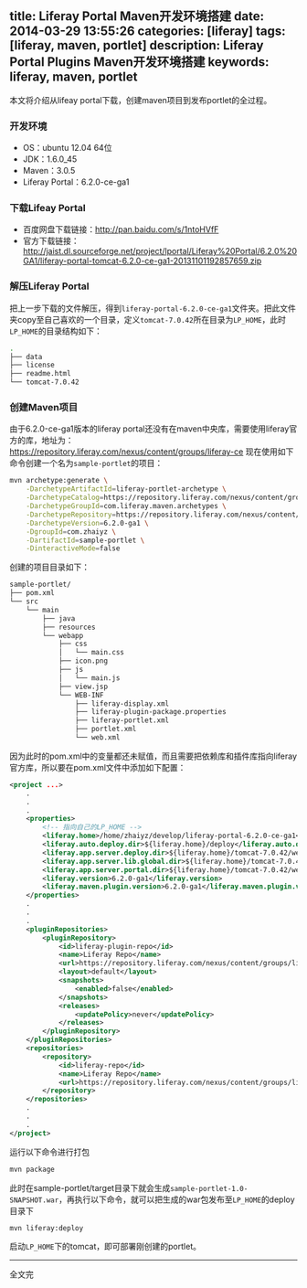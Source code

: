 title: Liferay Portal Maven开发环境搭建
date: 2014-03-29 13:55:26
categories: [liferay]
tags: [liferay, maven, portlet]
description: Liferay Portal Plugins Maven开发环境搭建
keywords: liferay, maven, portlet
---
本文将介绍从lifeay portal下载，创建maven项目到发布portlet的全过程。

### 开发环境
* OS：ubuntu 12.04 64位
* JDK：1.6.0_45
* Maven：3.0.5
* Liferay Portal：6.2.0-ce-ga1

### 下载Lifeay Portal
* 百度网盘下载链接：http://pan.baidu.com/s/1ntoHVfF
* 官方下载链接：http://jaist.dl.sourceforge.net/project/lportal/Liferay%20Portal/6.2.0%20GA1/liferay-portal-tomcat-6.2.0-ce-ga1-20131101192857659.zip

### 解压Liferay Portal
把上一步下载的文件解压，得到`liferay-portal-6.2.0-ce-ga1`文件夹。把此文件夹copy至自己喜欢的一个目录，定义`tomcat-7.0.42`所在目录为`LP_HOME`，此时`LP_HOME`的目录结构如下：
``` bash
.
├── data
├── license
├── readme.html
└── tomcat-7.0.42
```
<!-- more -->
### 创建Maven项目
由于6.2.0-ce-ga1版本的liferay portal还没有在maven中央库，需要使用liferay官方的库，地址为：https://repository.liferay.com/nexus/content/groups/liferay-ce
现在使用如下命令创建一个名为`sample-portlet`的项目：
``` bash
mvn archetype:generate \
    -DarchetypeArtifactId=liferay-portlet-archetype \
    -DarchetypeCatalog=https://repository.liferay.com/nexus/content/groups/liferay-ce/archetype-catalog.xml \
    -DarchetypeGroupId=com.liferay.maven.archetypes \
    -DarchetypeRepository=https://repository.liferay.com/nexus/content/groups/liferay-ce \
    -DarchetypeVersion=6.2.0-ga1 \
    -DgroupId=com.zhaiyz \
    -DartifactId=sample-portlet \
    -DinteractiveMode=false
```
创建的项目目录如下：
``` bash
sample-portlet/
├── pom.xml
└── src
    └── main
        ├── java
        ├── resources
        └── webapp
            ├── css
            │   └── main.css
            ├── icon.png
            ├── js
            │   └── main.js
            ├── view.jsp
            └── WEB-INF
                ├── liferay-display.xml
                ├── liferay-plugin-package.properties
                ├── liferay-portlet.xml
                ├── portlet.xml
                └── web.xml
```
因为此时的pom.xml中的变量都还未赋值，而且需要把依赖库和插件库指向liferay官方库，所以要在pom.xml文件中添加如下配置：
``` xml
<project ...>
	.
    .
    .
	<properties>
    	<!-- 指向自己的LP_HOME -->
		<liferay.home>/home/zhaiyz/develop/liferay-portal-6.2.0-ce-ga1</liferay.home>
		<liferay.auto.deploy.dir>${liferay.home}/deploy</liferay.auto.deploy.dir>
		<liferay.app.server.deploy.dir>${liferay.home}/tomcat-7.0.42/webapps</liferay.app.server.deploy.dir>
		<liferay.app.server.lib.global.dir>${liferay.home}/tomcat-7.0.42/lib/ext</liferay.app.server.lib.global.dir>
		<liferay.app.server.portal.dir>${liferay.home}/tomcat-7.0.42/webapps/ROOT</liferay.app.server.portal.dir>
		<liferay.version>6.2.0-ga1</liferay.version>
		<liferay.maven.plugin.version>6.2.0-ga1</liferay.maven.plugin.version>
	</properties>
    .
    .
    .
    <pluginRepositories>
		<pluginRepository>
			<id>liferay-plugin-repo</id>
			<name>Liferay Repo</name>
			<url>https://repository.liferay.com/nexus/content/groups/liferay-ce/</url>
			<layout>default</layout>
			<snapshots>
				<enabled>false</enabled>
			</snapshots>
			<releases>
				<updatePolicy>never</updatePolicy>
			</releases>
		</pluginRepository>
	</pluginRepositories>
	<repositories>
		<repository>
			<id>liferay-repo</id>
			<name>Liferay Repo</name>
			<url>https://repository.liferay.com/nexus/content/groups/liferay-ce/</url>
		</repository>
	</repositories>
    .
    .
    .
</project>
```
运行以下命令进行打包
``` bash
mvn package
```
此时在sample-portlet/target目录下就会生成`sample-portlet-1.0-SNAPSHOT.war`，再执行以下命令，就可以把生成的war包发布至`LP_HOME`的deploy目录下
``` bash
mvn liferay:deploy
```
启动`LP_HOME`下的tomcat，即可部署刚创建的portlet。

---
全文完